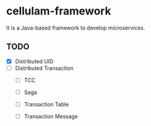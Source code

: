 # cellulam-framework
It is a Java-based framework to develop microservices.

## TODO
- [x] Distributed UID
- [ ] Distributed Transaction
    - [ ] TCC
    - [ ] Saga
    - [ ] Transaction Table
    - [ ] Transaction Message

